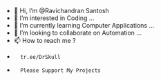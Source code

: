 - 👋 Hi, I’m @Ravichandran Santosh
- 👀 I’m interested in Coding ...
- 🌱 I’m currently learning Computer Applications ...
- 💞️ I’m looking to collaborate on Automation ...
- 📫 How to reach me ?
-       tr.ee/DrSkull
-       Please Support My Projects

<!---
Neurosan1996/Neurosan1996 is a ✨ special ✨ repository because its `README.md` (this file) appears on your GitHub profile.
You can click the Preview link to take a look at your changes.
--->
